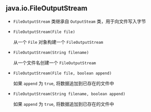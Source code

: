 ## java.io.FileOutputStream

* `FileOutputStream` 类继承自 `OutputSteam` 类，用于向文件写入字节

* `FileOutputStream(File file)`

    从一个 `File` 对象构建一个 `FileOutputStream`
    
* `FileOutputStream(String filename)`

    从一个文件名创建一个 `FileOutputStream`
    
* `FileOutputStream(File file, boolean append)`

    如果 `append` 为 `true`, 将数据追加到已存在的文件中
    
* `FileOutputStream(String filename, boolean append)`

    如果 `append` 为 `true`, 将数据追加到已存在的文件中